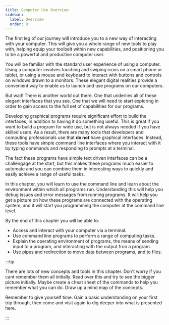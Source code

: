 ```yaml
---
title: Computer Use Overview
sidebar:
  label: Overview
  order: 0
---
```


The first leg of our journey will introduce you to a new way of interacting with your computer. This will give you a whole range of new tools to play with, helping equip your toolbelt within new capabilities, and positioning you to be a powerful and productive computer user.

You will be familiar with the standard user experience of using a computer. Using a computer involves touching and swiping icons on a smart phone or tablet, or using a mouse and keyboard to interact with buttons and controls on windows drawn to a monitors. These elegant digital realities provide a convenient way to enable us to launch and use programs on our computers.

But wait! There is another world out there. One that underlies all of these elegant interfaces that you see. One that we will need to start exploring in order to gain access to the full set of capabilities for our programs.

Developing graphical programs require significant effort to build the interfaces, in addition to having it do something useful. This is great if you want to build a program for wide use, but is not always needed if you have skilled users. As a result, there are many tools that developers and computing professionals use that **do not** have graphical interfaces. Instead, these tools have simple command line interfaces where you interact with it by typing commands and responding to prompts at a terminal.

The fact these programs have simple text driven interfaces can be a challengage at the start, but this makes these programs much easier to automate and you can combine them in interesting ways to quickly and easily achieve a range of useful tasks.

In this chapter, you will learn to use the command line and learn about the environment within which all programs run. Understanding this will help you debug issues and error messages from running programs. It will help you get a picture on how these programs are connected with the operating system, and it will start you programming the computer at the command line level.

By the end of this chapter you will be able to:

- Access and interact with your computer via a terminal.
- Use command line programs to perform a range of computing tasks.
- Explain the operating environment of programs, the means of sending input to a program, and interacting with the output fron a program.
- Use pipes and redirection to move data between programs, and to files.

:::tip

There are lots of new concepts and tools in this chapter. Don't worry if you cant remember them all initially. Read over this and try to see the bigger picture initially. Maybe create a cheat sheet of the commands to help you remember what you can do. Draw up a mind map of the concepts.

Remember to give yourself time. Gain a basic understanding on your first trip through, then come and visit again to dig deeper into what is presented here.

:::
